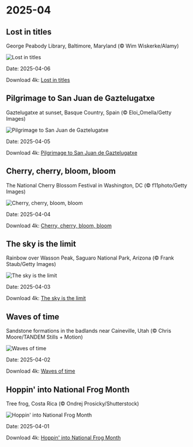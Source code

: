 # 2025-04

## Lost in titles

George Peabody Library, Baltimore, Maryland (© Wim Wiskerke/Alamy)

![Lost in titles](https://bing.com/th?id=OHR.PeabodyBaltimore_EN-US0036943577_UHD.jpg&rf=LaDigue_UHD.jpg&pid=hp&w=1024&h=576&rs=1&c=4)

Date: 2025-04-06

Download 4k: [Lost in titles](https://bing.com/th?id=OHR.PeabodyBaltimore_EN-US0036943577_UHD.jpg&rf=LaDigue_UHD.jpg&pid=hp&w=3840&h=2160&rs=1&c=4)

## Pilgrimage to San Juan de Gaztelugatxe

Gaztelugatxe at sunset, Basque Country, Spain (© Eloi_Omella/Getty Images)

![Pilgrimage to San Juan de Gaztelugatxe](https://bing.com/th?id=OHR.GaztelugatxeSunset_EN-US9970203395_UHD.jpg&rf=LaDigue_UHD.jpg&pid=hp&w=1024&h=576&rs=1&c=4)

Date: 2025-04-05

Download 4k: [Pilgrimage to San Juan de Gaztelugatxe](https://bing.com/th?id=OHR.GaztelugatxeSunset_EN-US9970203395_UHD.jpg&rf=LaDigue_UHD.jpg&pid=hp&w=3840&h=2160&rs=1&c=4)

## Cherry, cherry, bloom, bloom

The National Cherry Blossom Festival in Washington, DC (© f11photo/Getty Images)

![Cherry, cherry, bloom, bloom](https://bing.com/th?id=OHR.CherryBlossomDC_EN-US9897772834_UHD.jpg&rf=LaDigue_UHD.jpg&pid=hp&w=1024&h=576&rs=1&c=4)

Date: 2025-04-04

Download 4k: [Cherry, cherry, bloom, bloom](https://bing.com/th?id=OHR.CherryBlossomDC_EN-US9897772834_UHD.jpg&rf=LaDigue_UHD.jpg&pid=hp&w=3840&h=2160&rs=1&c=4)

## The sky is the limit

Rainbow over Wasson Peak, Saguaro National Park, Arizona (© Frank Staub/Getty Images)

![The sky is the limit](https://bing.com/th?id=OHR.SaguaroRainbow_EN-US3149462337_UHD.jpg&rf=LaDigue_UHD.jpg&pid=hp&w=1024&h=576&rs=1&c=4)

Date: 2025-04-03

Download 4k: [The sky is the limit](https://bing.com/th?id=OHR.SaguaroRainbow_EN-US3149462337_UHD.jpg&rf=LaDigue_UHD.jpg&pid=hp&w=3840&h=2160&rs=1&c=4)

## Waves of time

Sandstone formations in the badlands near Caineville, Utah (© Chris Moore/TANDEM Stills + Motion)

![Waves of time](https://bing.com/th?id=OHR.UtahBadlands_EN-US3082813561_UHD.jpg&rf=LaDigue_UHD.jpg&pid=hp&w=1024&h=576&rs=1&c=4)

Date: 2025-04-02

Download 4k: [Waves of time](https://bing.com/th?id=OHR.UtahBadlands_EN-US3082813561_UHD.jpg&rf=LaDigue_UHD.jpg&pid=hp&w=3840&h=2160&rs=1&c=4)

## Hoppin' into National Frog Month

Tree frog, Costa Rica (© Ondrej Prosicky/Shutterstock)

![Hoppin' into National Frog Month](https://bing.com/th?id=OHR.TicanFrog_EN-US3006346741_UHD.jpg&rf=LaDigue_UHD.jpg&pid=hp&w=1024&h=576&rs=1&c=4)

Date: 2025-04-01

Download 4k: [Hoppin' into National Frog Month](https://bing.com/th?id=OHR.TicanFrog_EN-US3006346741_UHD.jpg&rf=LaDigue_UHD.jpg&pid=hp&w=3840&h=2160&rs=1&c=4)

